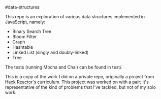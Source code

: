 #data-structures

This repo is an exploration of various data structures implemented in JavaScript, namely:

* Binary Search Tree
* Bloom Filter
* Graph
* Hashtable
* Linked List (singly and doubly-linked)
* Tree

The tests (running Mocha and Chai) can be found in test/.

This is a copy of the work I did on a private repo, originally a project from
[Hack Reactor's](http://hackreactor.com) curriculum. This project was worked
on with a pair; it's representative of the kind of problems that I've tackled,
but not of my solo work.

